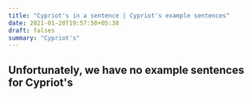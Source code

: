 ```yaml
---
title: "Cypriot's in a sentence | Cypriot's example sentences"
date: 2021-01-20T19:57:50+05:30
draft: falses
summary: "Cypriot's"
---
```

## Unfortunately, we have no example sentences for Cypriot's                 

